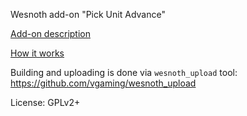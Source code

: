 Wesnoth add-on "Pick Unit Advance"

[Add-on description](./pick_advance/doc/about.txt)

[How it works](./pick_advance/doc/HowItWorks.md)

Building and uploading is done via `wesnoth_upload` tool: https://github.com/vgaming/wesnoth_upload

License: GPLv2+
